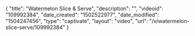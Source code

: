 {
    "title": "Watermelon Slice &amp; Serve",
    "description": "",
    "videoid": "109992384",
    "date_created": "1502522977",
    "date_modified": "1504247456",
    "type": "captivate",
    "layout": "video",
    "url": "\/v\/watermelon-slice-serve\/109992384"
}